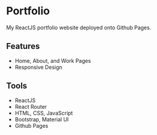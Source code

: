 # Portfolio

My ReactJS portfolio website deployed onto Github Pages.

## Features

- Home, About, and Work Pages
- Responsive Design 

## Tools

- ReactJS
- React Router
- HTML, CSS, JavaScript
- Bootstrap, Material UI
- Github Pages

